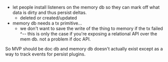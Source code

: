 - let people install listeners on the memory db so they can mark off what data is dirty and thus persist deltas.
  - deleted or created/updated
- memory db needs a tx primitive...
  - we don't want to save the write of the thing to memory if the tx failed
    ^-- this is only the case if you're exposing a relational API over the mem db.
    not a problem if doc API.

So MVP should be doc db and memory db doesn't actually exist except as a way to track events for persist plugins.
